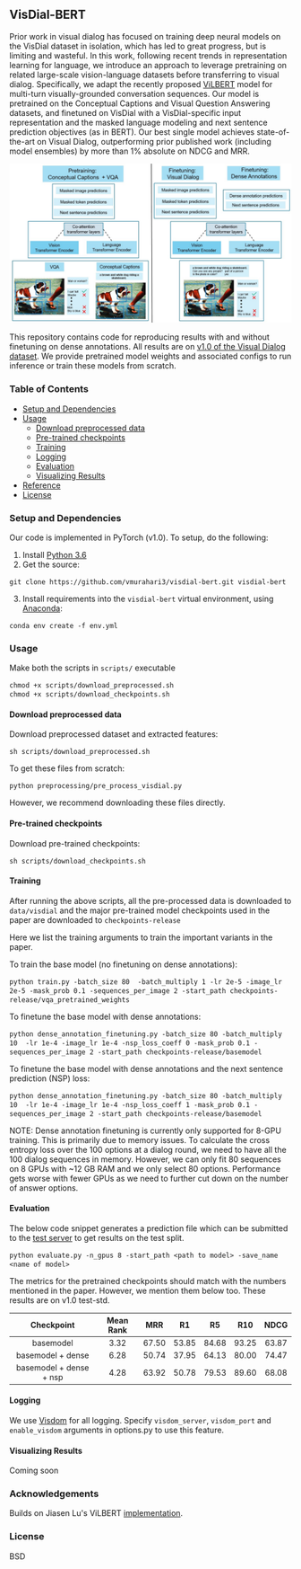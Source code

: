 ## VisDial-BERT ##

Prior work in visual dialog has focused on training deep neural models on the VisDial dataset in isolation, which has led to great progress, but is limiting and wasteful. In this work, following recent trends in representation learning for language, we introduce an approach to leverage pretraining on related large-scale vision-language datasets before transferring to visual dialog. Specifically, we adapt the recently proposed [ViLBERT][vilbert] model for multi-turn visually-grounded conversation sequences. Our model is pretrained on the Conceptual Captions and Visual Question Answering datasets, and finetuned on VisDial with a VisDial-specific input representation and the masked language modeling and next sentence prediction objectives (as in BERT). Our best single model achieves state-of-the-art on Visual Dialog, outperforming prior published work (including model ensembles) by more than 1% absolute on NDCG and MRR.

![models](images/teaser.jpg)

This repository contains code for reproducing results with and without finetuning on dense annotations. All results are on [v1.0 of the Visual Dialog dataset][visdial-data]. We provide pretrained model weights and associated configs to run inference or train these models from scratch.

### Table of Contents

   * [Setup and Dependencies](#setup-and-dependencies)
   * [Usage](#usage)
      * [Download preprocessed data](#download-preprocessed-data)
      * [Pre-trained checkpoints](#pre-trained-checkpoints)
      * [Training](#training)
      * [Logging](#logging)
      * [Evaluation](#evaluation)
      * [Visualizing Results](#visualizing-results)
   * [Reference](#reference)
   * [License](#license)

### Setup and Dependencies

Our code is implemented in PyTorch (v1.0). To setup, do the following:

1. Install [Python 3.6](https://www.python.org/downloads/release/python-365/)
2. Get the source:
```
git clone https://github.com/vmurahari3/visdial-bert.git visdial-bert
```
3. Install requirements into the `visdial-bert` virtual environment, using [Anaconda](https://anaconda.org/anaconda/python):
```
conda env create -f env.yml
```

### Usage

Make both the scripts in `scripts/` executable

```
chmod +x scripts/download_preprocessed.sh
chmod +x scripts/download_checkpoints.sh
```

#### Download preprocessed data

Download preprocessed dataset and extracted features:

```
sh scripts/download_preprocessed.sh
```

To get these files from scratch:
```
python preprocessing/pre_process_visdial.py 
```

However, we recommend downloading these files directly.

#### Pre-trained checkpoints

Download pre-trained checkpoints:

```
sh scripts/download_checkpoints.sh
```

#### Training

After running the above scripts, all the pre-processed data is downloaded to `data/visdial` and the major pre-trained model checkpoints used in the paper are downloaded to `checkpoints-release`

Here we list the training arguments to train the important variants in the paper.

To train the base model (no finetuning on dense annotations):

```
python train.py -batch_size 80  -batch_multiply 1 -lr 2e-5 -image_lr 2e-5 -mask_prob 0.1 -sequences_per_image 2 -start_path checkpoints-release/vqa_pretrained_weights
```

To finetune the base model with dense annotations:

```
python dense_annotation_finetuning.py -batch_size 80 -batch_multiply 10  -lr 1e-4 -image_lr 1e-4 -nsp_loss_coeff 0 -mask_prob 0.1 -sequences_per_image 2 -start_path checkpoints-release/basemodel
```

To finetune the base model with dense annotations and the next sentence prediction (NSP) loss:

```
python dense_annotation_finetuning.py -batch_size 80 -batch_multiply 10  -lr 1e-4 -image_lr 1e-4 -nsp_loss_coeff 1 -mask_prob 0.1 -sequences_per_image 2 -start_path checkpoints-release/basemodel
```

NOTE: Dense annotation finetuning is currently only supported for 8-GPU training. This is primarily due to memory issues. To calculate the cross entropy loss over the 100 options at a dialog round, we need to have all the 100 dialog sequences in memory. However, we can only fit 80 sequences on 8 GPUs with ~12 GB RAM and we only select 80 options. Performance gets worse with fewer GPUs as we need to further cut down on the number of answer options.

#### Evaluation
The below code snippet generates a prediction file which can be submitted to the [test server](https://evalai.cloudcv.org/web/challenges/challenge-page/161/leaderboard) to get results on the test split. 

```
python evaluate.py -n_gpus 8 -start_path <path to model> -save_name <name of model>
```

The metrics for the pretrained checkpoints should match with the numbers mentioned in the paper. However, we mention them below too. These results are on v1.0 test-std.

| Checkpoint                             | Mean  Rank | MRR   | R1    | R5    | R10   | NDCG  |
|:--------------------------------------:|:----------:|:-----:|:-----:|:-----:|:-----:|:-----:|
| basemodel                |   3.32    | 67.50 | 53.85 | 84.68 | 93.25  |63.87|
| basemodel + dense        |   6.28    | 50.74 | 37.95 | 64.13 | 80.00 | 74.47 |
| basemodel + dense + nsp  |   4.28    | 63.92 | 50.78 | 79.53 | 89.60 | 68.08 |


#### Logging

We use [Visdom](https://github.com/facebookresearch/visdom) for all logging. Specify `visdom_server`, `visdom_port` and `enable_visdom` arguments in options.py to use this feature. 

#### Visualizing Results

Coming soon

### Acknowledgements

Builds on Jiasen Lu's ViLBERT [implementation](https://github.com/jiasenlu/vilbert_beta).

### License

BSD

[vilbert]: https://arxiv.org/abs/1908.02265
[visdial-data]: https://visualdialog.org/data
